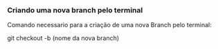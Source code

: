 ### Criando uma nova branch pelo terminal

Comando necessario para a criação de uma nova Branch pelo terminal:

git checkout -b (nome da nova branch)
